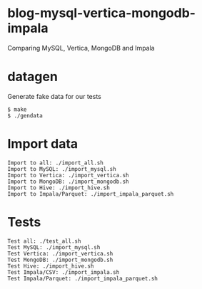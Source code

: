 blog-mysql-vertica-mongodb-impala
=================================

Comparing MySQL, Vertica, MongoDB and Impala

datagen
=======
Generate fake data for our tests

	$ make
	$ ./gendata 

Import data
===========

	Import to all: ./import_all.sh
	Import to MySQL: ./import_mysql.sh
	Import to Vertica: ./import_vertica.sh
	Import to MongoDB: ./import_mongodb.sh
	Import to Hive: ./import_hive.sh
	Import to Impala/Parquet: ./import_impala_parquet.sh

Tests
=====

	Test all: ./test_all.sh
	Test MySQL: ./import_mysql.sh
	Test Vertica: ./import_vertica.sh
	Test MongoDB: ./import_mongodb.sh
	Test Hive: ./import_hive.sh
	Test Impala/CSV: ./import_impala.sh
	Test Impala/Parquet: ./import_impala_parquet.sh
